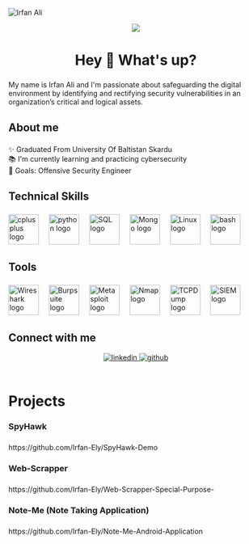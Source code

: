
![Irfan Ali](https://github.com/Irfan-Ely/Irfan-Ely/assets/118766951/e8701c29-a6a5-439e-98f9-92616ecb8ca5)
<div align="center">
  <img src="https://visitor-badge.laobi.icu/badge?page_id=irfan-ely.irfan-ely&"  />
</div>
<h1 align="center">Hey 👋 What's up?</h1>

###


<p align="left">My name is Irfan Ali and I'm passionate about safeguarding the digital environment by identifying and rectifying security vulnerabilities in an organization’s critical and logical assets.</p>

###

<h2 align="left">About me</h2>

###

<p align="left">✨ Graduated From University Of Baltistan Skardu<br>📚 I'm currently learning and practicing cybersecurity<br>🎯 Goals: Offensive Security Engineer</p>

###

<h2 align="left">Technical Skills</h2>

###

<div align="left">

  <img src="https://cdn.jsdelivr.net/gh/devicons/devicon/icons/cplusplus/cplusplus-original.svg" height="60" alt="cplusplus logo"  />
  <img width="12" />
  <img src="https://cdn.jsdelivr.net/gh/devicons/devicon/icons/python/python-original.svg" height="60" alt="python logo"  />
  <img width="12" />

   <img src="https://github.com/Irfan-Ely/Irfan-Ely/assets/118766951/d50252f9-50f1-4129-8a72-d03f5d01112f" height="60" alt="SQL logo"  />
  <img width="12" />
<img src="https://github.com/Irfan-Ely/Irfan-Ely/assets/118766951/3ff1ef77-6540-45ed-b03d-99dc4a0c0e69" height="60" alt="Mongo logo"  />
  <img width="12" />
  <img src="https://github.com/Irfan-Ely/Irfan-Ely/assets/118766951/f41312e1-640f-40cc-9d52-3fdde3364a59" height="60" alt="Linux logo"  />
  <img width="12" />
  
  <img src="https://cdn.jsdelivr.net/gh/devicons/devicon/icons/bash/bash-original.svg" height="60" alt="bash logo"  />
</div>

###

<h2 align="left">Tools</h2>

###


<div align="left">
  <img src="https://github.com/Irfan-Ely/Irfan-Ely/assets/118766951/da655a57-12d7-4729-a4b1-a840e15caff3" height="60" alt="Wireshark logo" />
  <img width="12" />
  <img src="https://github.com/Irfan-Ely/Irfan-Ely/assets/118766951/7aee2225-9b3e-4791-b9e3-ca1894c13a2c" height="60" alt="Burpsuite logo"  />
  <img width="12" />
  <img src="https://github.com/Irfan-Ely/Irfan-Ely/assets/118766951/7508306e-bf4d-410d-92c7-727512ec0a96" height="60" alt="Metasploit logo"  />
  <img width="12"/>
  
  <img src="https://github.com/Irfan-Ely/Irfan-Ely/assets/118766951/72529aad-7f54-4ccc-a123-6be34992a277" height="60" alt="Nmap logo"  />
  <img width="12"/>
  
  <img src="https://github.com/Irfan-Ely/Irfan-Ely/assets/118766951/c1e73d81-e638-425e-8cf2-d6e931798cfc" height="60" alt="TCPDump logo"  />
  <img width="12"/>
  
  <img src="https://github.com/Irfan-Ely/Irfan-Ely/assets/118766951/f6dbc598-fde0-42fa-8721-ebe7a4f6cd2f" height="60" alt="SIEM logo"  />
  <img width="12"/>
  
 
  
</div>

## Connect with me  
<div align="center">
<a href="https://linkedin.com/in/erfan-aly" target="_blank">
<img src=https://img.shields.io/badge/linkedin-%231E77B5.svg?&style=for-the-badge&logo=linkedin&logoColor=white alt=linkedin style="margin-bottom: 5px;" />
</a>
<a href="https://github.com/Irfan-Ely" target="_blank">
<img src=https://img.shields.io/badge/github-%2324292e.svg?&style=for-the-badge&logo=github&logoColor=white alt=github style="margin-bottom: 5px;" />
</a>  
</div>  
  

<br/>  

###



<h1 align="left">Projects</h1>

###

<h3 align="left">SpyHawk</h3>

###

<p align="left">https://github.com/Irfan-Ely/SpyHawk-Demo</p>

###

<h3 align="left">Web-Scrapper</h3>

###

<p align="left">https://github.com/Irfan-Ely/Web-Scrapper-Special-Purpose-</p>


###

<h3 align="left">Note-Me (Note Taking Application)</h3>

###

<p align="left">https://github.com/Irfan-Ely/Note-Me-Android-Application</p>


###

